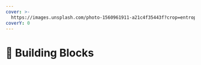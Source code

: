```yaml
---
cover: >-
  https://images.unsplash.com/photo-1560961911-a21c4f35443f?crop=entropy&cs=srgb&fm=jpg&ixid=M3wxOTcwMjR8MHwxfHNlYXJjaHw5fHxsZWdvc3xlbnwwfHx8fDE3MjE3Mzg1MDF8MA&ixlib=rb-4.0.3&q=85
coverY: 0
---
```


# 💎 Building Blocks

